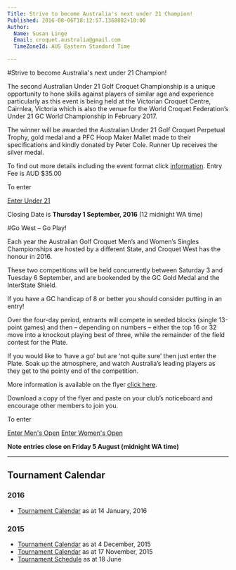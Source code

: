 ```yaml
---
Title: Strive to become Australia's next under 21 Champion!
Published: 2016-08-06T18:12:57.1368882+10:00
Author:
  Name: Susan Linge
  Email: croquet.australia@gmail.com
  TimeZoneId: AUS Eastern Standard Time

---
```

#Strive to become Australia's next under 21 Champion!

The second Australian Under 21 Golf Croquet Championship is a unique opportunity to hone skills against players of similar age and experience particularly as this event is being held at the Victorian Croquet Centre, Cairnlea, Victoria which is also the venue for the World Croquet Federation’s Under 21 GC World Championship in February 2017.

The winner will be awarded the Australian Under 21 Golf Croquet Perpetual Trophy, gold medal and a PFC Hoop Maker Mallet made to their specifications and kindly donated by Peter Cole.  Runner Up receives the silver medal.

To find out more details including the event format click [information](/september-flyer-v2.pdf).
Entry Fee is AUD $35.00  

To enter

<a href="/tournaments/2016/gc/u21" class="btn btn-primary btn-lg" role="button">Enter Under 21</a>

Closing Date is **Thursday 1 September, 2016** (12 midnight WA time)




#Go West – Go Play!

Each year the Australian Golf Croquet Men’s and Women’s Singles Championships are hosted by a different State, and Croquet West has the honour in 2016.

These two competitions will be held concurrently between Saturday 3 and Tuesday 6 September, and are bookended by the GC Gold Medal and the InterState Shield.

If you have a GC handicap of 8 or better you should consider putting in an entry!  

Over the four-day period, entrants will compete in seeded blocks (single 13-point games) and then – depending on numbers – either the top 16 or 32 move into a knockout playing best of three, while the remainder of the field contest for the Plate.

If you would like to ‘have a go’ but are ‘not quite sure’ then just enter the Plate.  Soak up the atmosphere, and watch Australia’s leading players as they get to the pointy end of the competition.  

More information is available on the flyer [click here](/2016-gc-mens-and-womens-singles-flyer-final-version-.pdf). 

Download a copy of the flyer and paste on your club’s noticeboard and encourage other members to join you.

To enter

<a href="/tournaments/2016/gc/mens-open" class="btn btn-primary btn-lg" role="button">Enter Men's Open</a>
<a href="/tournaments/2016/gc/womens-open" class="btn btn-primary btn-lg" role="button">Enter Women's Open</a>

**Note entries close on Friday 5 August (midnight WA time)**






---





## Tournament Calendar

### 2016

- [Tournament Calendar](/aca-tournament-calendar-as-at-14-january-2016.pdf) as at 14 January, 2016

### 2015

- [Tournament Calendar](/2015-2019-aca-tournament-program-as-at-4-december.pdf) as at 4 December, 2015
- [Tournament Calendar](/2015-2019-aca-tournament-calendar-as-at-17-nov-2015.pdf) as at 17 November, 2015
- [Tournament Schedule](/2015-2019-aca-tournament-program-as-at-18-june-2015-2-.pdf) as at 18 June